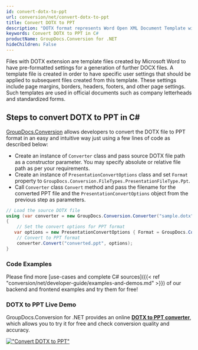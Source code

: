 ```yaml
---
id: convert-dotx-to-ppt
url: conversion/net/convert-dotx-to-ppt
title: Convert DOTX to PPT
description: "DOTX format represents Word Open XML Document Template with .dotx extension. Learn how to convert DOTX to PPT file programmatically in C# language using GroupDocs.Conversion for .NET library."
keywords: Convert DOTX to PPT in C#
productName: GroupDocs.Conversion for .NET
hideChildren: False
---
```


Files with DOTX extension are template files created by Microsoft Word to have pre-formatted settings for a generation of further DOCX files. A template file is created in order to have specific user settings that should be applied to subsequent files created from this template. These settings include page margins, borders, headers, footers, and other page settings. Such templates are used in official documents such as company letterheads and standardized forms.

## Steps to convert DOTX to PPT in C#

[GroupDocs.Conversion](https://products.groupdocs.com/conversion/net) allows developers to convert the DOTX file to PPT format in an easy and intuitive way just using a few lines of code as described below:

* Create an instance of `Converter` class and pass source DOTX file path as a constructor parameter. You may specify absolute or relative file path as per your requirements. 
* Create an instance of `PresentationConvertOptions` class and set `Format` property to `GroupDocs.Conversion.FileTypes.PresentationFileType.Ppt`.
* Call `Converter` class `Convert` method and pass the filename for the converted PPT file and the `PresentationConvertOptions` object from the previous step as parameters.

```csharp
// Load the source DOTX file
using (var converter = new GroupDocs.Conversion.Converter("sample.dotx"))
{
    // Set the convert options for PPT format
   var options = new PresentationConvertOptions { Format = GroupDocs.Conversion.FileTypes.PresentationFileType.Ppt };
    // Convert to PPT format
    converter.Convert("converted.ppt", options);
}
```

### Code Examples

Please find more [use-cases and complete C# sources]({{< ref "conversion/net/developer-guide/examples-and-demos.md" >}}) of our backend and frontend examples and try them for free!

### DOTX to PPT Live Demo

GroupDocs.Conversion for .NET provides an online [**DOTX to PPT converter**](https://products.groupdocs.app/conversion/dotx-to-ppt), which allows you to try it for free and check conversion quality and accuracy.

[!["Convert DOTX to PPT"](conversion/net/images/convert-to-ppt/convert-dotx-to-ppt.png)](https://products.groupdocs.app/conversion/dotx-to-ppt)